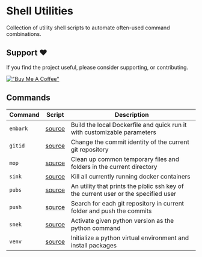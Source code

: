 # Shell Utilities

Collection of utility shell scripts to automate often-used command combinations.

## Support ❤️

If you find the project useful, please consider supporting, or contributing.

[!["Buy Me A Coffee"](https://www.buymeacoffee.com/assets/img/custom_images/orange_img.png)](https://www.buymeacoffee.com/dubniczky)

## Commands

|Command|Script|Description|
|---|---|---|
|`embark`|[source](./scripts/embark)|Build the local Dockerfile and quick run it with customizable parameters|
|`gitid`|[source](./scripts/gitid)|Change the commit identity of the current git repository|
|`mop`|[source](./scripts/mop)|Clean up common temporary files and folders in the current directory|
|`sink`|[source](./scripts/sink)|Kill all currently running docker containers|
|`pubs`|[source](./scripts/pubs)|An utility that prints the piblic ssh key of the current user or the specified user|
|`push`|[source](./scripts/push)|Search for each git repository in current folder and push the commits|
|`snek`|[source](./scripts/snek)|Activate given python version as the python command|
|`venv`|[source](./scripts/venv)|Initialize a python virtual environment and install packages|
